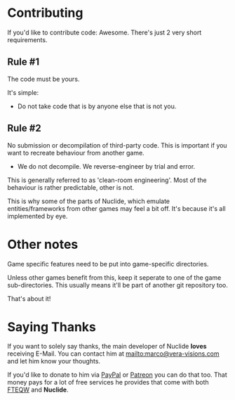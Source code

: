 # Contributing

If you'd like to contribute code: Awesome.
There's just 2 very short requirements.

## Rule #1

The code must be yours.

It's simple:

- Do not take code that is by anyone else that is not you.


## Rule #2

No submission or decompilation of third-party code. This is important if you want to recreate behaviour from another game.

- We do not decompile. We reverse-engineer by trial and error.

This is generally referred to as 'clean-room engineering'.
Most of the behaviour is rather predictable, other is not.

This is why some of the parts of Nuclide, which emulate entities/frameworks
from other games may feel a bit off. It's because it's all implemented by eye.

# Other notes

Game specific features need to be put into game-specific directories.

Unless other games benefit from this, keep it seperate to one of the game
sub-directories. This usually means it'll be part of another git repository too.

That's about it!

# Saying Thanks

If you want to solely say thanks, the main developer of Nuclide **loves** receiving E-Mail. You can contact him at <mailto:marco@vera-visions.com> and let him know your thoughts.

If you'd like to donate to him via [PayPal](https://paypal.me/eukara) or [Patreon](https://www.patreon.com/eukara) you can do that too. That money pays for a lot of free services he provides that come with both [FTEQW](https://www.fteqw.org/) and **Nuclide**.